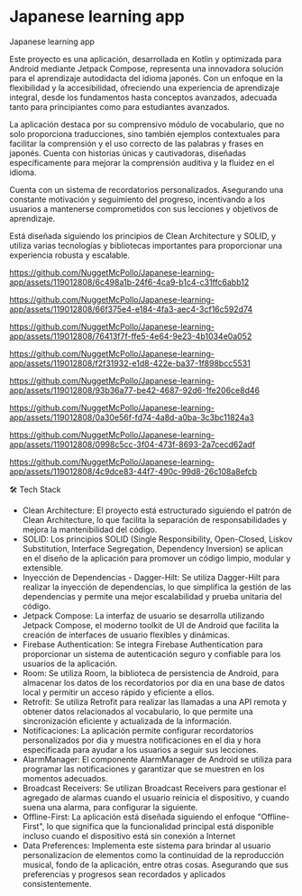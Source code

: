 # Japanese learning app
Japanese learning app

Este proyecto es una aplicación, desarrollada en Kotlin y optimizada para Android mediante Jetpack Compose, representa una innovadora solución para el aprendizaje autodidacta del idioma japonés. Con un enfoque en la flexibilidad y la accesibilidad, ofreciendo una experiencia de aprendizaje integral, desde los fundamentos hasta conceptos avanzados, adecuada tanto para principiantes como para estudiantes avanzados.

La aplicación destaca por su comprensivo módulo de vocabulario, que no solo proporciona traducciones, sino también ejemplos contextuales para facilitar la comprensión y el uso correcto de las palabras y frases en japonés. Cuenta con historias únicas y cautivadoras, diseñadas específicamente para mejorar la comprensión auditiva y la fluidez en el idioma.

Cuenta con un sistema de recordatorios personalizados. Asegurando una constante motivación y seguimiento del progreso, incentivando a los usuarios a mantenerse comprometidos con sus lecciones y objetivos de aprendizaje.

Está diseñada siguiendo los principios de Clean Architecture y SOLID, y utiliza varias tecnologías y bibliotecas importantes para proporcionar una experiencia robusta y escalable.



https://github.com/NuggetMcPollo/Japanese-learning-app/assets/119012808/6c498a1b-24f6-4ca9-b1c4-c31ffc6abb12

https://github.com/NuggetMcPollo/Japanese-learning-app/assets/119012808/66f375e4-e184-4fa3-aec4-3cf16c592d74

https://github.com/NuggetMcPollo/Japanese-learning-app/assets/119012808/76413f7f-ffe5-4e64-9e23-4b1034e0a052

https://github.com/NuggetMcPollo/Japanese-learning-app/assets/119012808/f2f31932-e1d8-422e-ba37-1f898bcc5531

https://github.com/NuggetMcPollo/Japanese-learning-app/assets/119012808/93b36a77-be42-4687-92d6-1fe206ce8d46

https://github.com/NuggetMcPollo/Japanese-learning-app/assets/119012808/0a30e56f-fd74-4a8d-a0ba-3c3bc11824a3

https://github.com/NuggetMcPollo/Japanese-learning-app/assets/119012808/0998c5cc-3f04-473f-8693-2a7cecd62adf

https://github.com/NuggetMcPollo/Japanese-learning-app/assets/119012808/4c9dce83-44f7-490c-99d8-26c108a8efcb



🛠 Tech Stack

* Clean Architecture: El proyecto está estructurado siguiendo el patrón de Clean Architecture, lo que facilita la separación de responsabilidades y mejora la mantenibilidad del código.
* SOLID: Los principios SOLID (Single Responsibility, Open-Closed, Liskov Substitution, Interface Segregation, Dependency Inversion) se aplican en el diseño de la aplicación para promover un código limpio, modular y extensible.
* Inyección de Dependencias - Dagger-Hilt: Se utiliza Dagger-Hilt para realizar la inyección de dependencias, lo que simplifica la gestión de las dependencias y permite una mejor escalabilidad y prueba unitaria del código.
* Jetpack Compose: La interfaz de usuario se desarrolla utilizando Jetpack Compose, el moderno toolkit de UI de Android que facilita la creación de interfaces de usuario flexibles y dinámicas.
* Firebase Authentication: Se integra Firebase Authentication para proporcionar un sistema de autenticación seguro y confiable para los usuarios de la aplicación.
* Room: Se utiliza Room, la biblioteca de persistencia de Android, para almacenar los datos de los recordatorios por dia en una base de datos local y permitir un acceso rápido y eficiente a ellos.
* Retrofit: Se utiliza Retrofit para realizar las llamadas a una API remota y obtener datos relacionados al vocabulario, lo que permite una sincronización eficiente y actualizada de la información.
* Notificaciones: La aplicación permite configurar recordatorios personalizados por dia y muestra notificaciones en el dia y hora especificada para ayudar a los usuarios a seguir sus lecciones.
* AlarmManager: El componente AlarmManager de Android se utiliza para programar las notificaciones y garantizar que se muestren en los momentos adecuados.
* Broadcast Receivers: Se utilizan Broadcast Receivers para gestionar el agregado de alarmas cuando el usuario reinicia el dispositivo, y cuando suena una alarma, para configurar la siguiente.
* Offline-First: La aplicación está diseñada siguiendo el enfoque "Offline-First", lo que significa que la funcionalidad principal está disponible incluso cuando el dispositivo está sin conexión a Internet
* Data Preferences: Implementa este sistema para brindar al usuario personalizacion de elementos como la continuidad de la reproducción musical, fondo de la aplicación, entre otras cosas. Asegurando que sus preferencias y progresos sean recordados y aplicados consistentemente.
